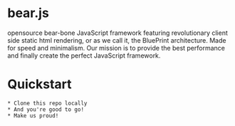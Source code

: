 # bear.js
opensource bear-bone JavaScript framework featuring revolutionary client side static html rendering, or as we call it, the BluePrint architecture.
Made for speed and minimalism. Our mission is to provide the best performance and finally create the perfect JavaScript framework.

# Quickstart

    * Clone this repo locally
    * And you're good to go!
    * Make us proud!

